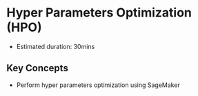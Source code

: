 # Hyper Parameters Optimization (HPO)

- Estimated duration: 30mins

## Key Concepts

- Perform hyper parameters optimization using SageMaker
